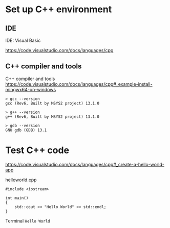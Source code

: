 # Set up C++ environment

## IDE

IDE: Visual Basic

https://code.visualstudio.com/docs/languages/cpp

## C++ compiler and tools

C++ compiler and tools https://code.visualstudio.com/docs/languages/cpp#_example-install-mingwx64-on-windows

```
> gcc --version
gcc (Rev6, Built by MSYS2 project) 13.1.0

> g++ --version
g++ (Rev6, Built by MSYS2 project) 13.1.0

> gdb --version
GNU gdb (GDB) 13.1
```

# Test C++ code

https://code.visualstudio.com/docs/languages/cpp#_create-a-hello-world-app

helloworld.cpp

```
#include <iostream>

int main()
{
    std::cout << "Hello World" << std::endl;
}
```

Terminal `Hello World`

